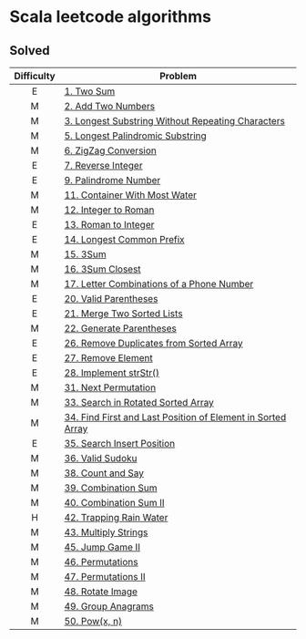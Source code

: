 # Scala leetcode algorithms

## Solved

| Difficulty | Problem                                                                                                                                               |
|:----------:|-------------------------------------------------------------------------------------------------------------------------------------------------------|
|     E      | [1. Two Sum](https://leetcode.com/problems/two-sum/)                                                                                                  |
|     M      | [2. Add Two Numbers](https://leetcode.com/problems/add-two-numbers/)                                                                                  |
|     M      | [3. Longest Substring Without Repeating Characters](https://leetcode.com/problems/longest-substring-without-repeating-characters/)                    |
|     M      | [5. Longest Palindromic Substring](https://leetcode.com/problems/longest-palindromic-substring/)                                                      |
|     M      | [6. ZigZag Conversion](https://leetcode.com/problems/zigzag-conversion/)                                                                              |
|     E      | [7. Reverse Integer](https://leetcode.com/problems/reverse-integer/)                                                                                  |
|     E      | [9. Palindrome Number](https://leetcode.com/problems/palindrome-number/)                                                                              |
|     M      | [11. Container With Most Water](https://leetcode.com/problems/container-with-most-water/)                                                             |
|     M      | [12. Integer to Roman](https://leetcode.com/problems/integer-to-roman/)                                                                               |
|     E      | [13. Roman to Integer](https://leetcode.com/problems/roman-to-integer/)                                                                               |
|     E      | [14. Longest Common Prefix](https://leetcode.com/problems/longest-common-prefix/)                                                                     |
|     M      | [15. 3Sum](https://leetcode.com/problems/3sum/)                                                                                                       |
|     M      | [16. 3Sum Closest](https://leetcode.com/problems/3sum-closest/)                                                                                       |
|     M      | [17. Letter Combinations of a Phone Number](https://leetcode.com/problems/letter-combinations-of-a-phone-number/)                                     |
|     E      | [20. Valid Parentheses](https://leetcode.com/problems/valid-parentheses/)                                                                             |
|     E      | [21. Merge Two Sorted Lists](https://leetcode.com/problems/merge-two-sorted-lists/)                                                                   |
|     M      | [22. Generate Parentheses](https://leetcode.com/problems/generate-parentheses/)                                                                       |
|     E      | [26. Remove Duplicates from Sorted Array](https://leetcode.com/problems/remove-duplicates-from-sorted-array/)                                         |
|     E      | [27. Remove Element](https://leetcode.com/problems/remove-element/)                                                                                   |
|     E      | [28. Implement strStr()](https://leetcode.com/problems/implement-strstr/)                                                                             |
|     M      | [31. Next Permutation](https://leetcode.com/problems/next-permutation/)                                                                               |
|     M      | [33. Search in Rotated Sorted Array](https://leetcode.com/problems/search-in-rotated-sorted-array/)                                                   |
|     M      | [34. Find First and Last Position of Element in Sorted Array](https://leetcode.com/problems/find-first-and-last-position-of-element-in-sorted-array/) |
|     E      | [35. Search Insert Position](https://leetcode.com/problems/search-insert-position/)                                                                   |
|     M      | [36. Valid Sudoku](https://leetcode.com/problems/valid-sudoku/)                                                                                       |
|     M      | [38. Count and Say](https://leetcode.com/problems/count-and-say/)                                                                                     |
|     M      | [39. Combination Sum](https://leetcode.com/problems/combination-sum/)                                                                                 |
|     M      | [40. Combination Sum II](https://leetcode.com/problems/combination-sum-ii/)                                                                           |
|     H      | [42. Trapping Rain Water](https://leetcode.com/problems/trapping-rain-water/)                                                                         |
|     M      | [43. Multiply Strings](https://leetcode.com/problems/multiply-strings/)                                                                               |
|     M      | [45. Jump Game II](https://leetcode.com/problems/jump-game-ii/)                                                                                       |
|     M      | [46. Permutations](https://leetcode.com/problems/permutations/)                                                                                       |
|     M      | [47. Permutations II](https://leetcode.com/problems/permutations-ii/)                                                                                 |
|     M      | [48. Rotate Image](https://leetcode.com/problems/rotate-image/)                                                                                       |
|     M      | [49. Group Anagrams](https://leetcode.com/problems/group-anagrams/)                                                                                   |
|     M      | [50. Pow(x, n)](https://leetcode.com/problems/powx-n/)                                                                                                |
